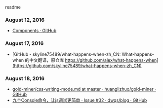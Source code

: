 readme


### August 12, 2016
- [Components · GitHub](https://github.com/component) 

### August 17, 2016
- [GitHub - skyline75489/what-happens-when-zh_CN: What-happens-when 的中文翻译，原仓库 https://github.com/alex/what-happens-when](https://github.com/skyline75489/what-happens-when-zh_CN) 

### August 18, 2016
- [gold-miner/css-writing-mode.md at master · huanglizhuo/gold-miner · GitHub](https://github.com/huanglizhuo/gold-miner/blob/master/TODO/css-writing-mode.md) 
- [九个Console命令，让js调试更简单 · Issue #32 · dwqs/blog · GitHub](https://github.com/dwqs/blog/issues/32) 
